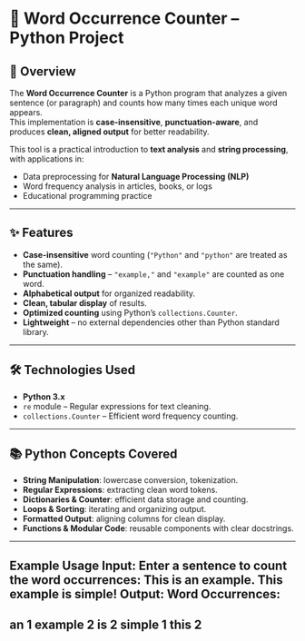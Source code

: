 # 📝 Word Occurrence Counter – Python Project

## 📌 Overview
The **Word Occurrence Counter** is a Python program that analyzes a given sentence (or paragraph) and counts how many times each unique word appears.  
This implementation is **case-insensitive**, **punctuation-aware**, and produces **clean, aligned output** for better readability.

This tool is a practical introduction to **text analysis** and **string processing**, with applications in:
- Data preprocessing for **Natural Language Processing (NLP)**
- Word frequency analysis in articles, books, or logs
- Educational programming practice

---

## ✨ Features
- **Case-insensitive** word counting (`"Python"` and `"python"` are treated as the same).
- **Punctuation handling** – `"example,"` and `"example"` are counted as one word.
- **Alphabetical output** for organized readability.
- **Clean, tabular display** of results.
- **Optimized counting** using Python’s `collections.Counter`.
- **Lightweight** – no external dependencies other than Python standard library.

---

## 🛠 Technologies Used
- **Python 3.x**
- `re` module – Regular expressions for text cleaning.
- `collections.Counter` – Efficient word frequency counting.

---

## 📚 Python Concepts Covered
- **String Manipulation**: lowercase conversion, tokenization.
- **Regular Expressions**: extracting clean word tokens.
- **Dictionaries & Counter**: efficient data storage and counting.
- **Loops & Sorting**: iterating and organizing output.
- **Formatted Output**: aligning columns for clean display.
- **Functions & Modular Code**: reusable components with clear docstrings.

---
 Example Usage
Input:
Enter a sentence to count the word occurrences: This is an example. This example is simple!
Output:
Word Occurrences:
------------------------------
an              1
example         2
is              2
simple          1
this            2
------------------------------
